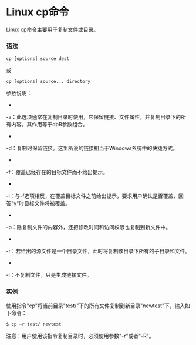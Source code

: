 # Linux cp命令

Linux cp命令主要用于复制文件或目录。

### 语法

    cp [options] source dest

或

    cp [options] source... directory

参数说明：

- 
-a：此选项通常在复制目录时使用，它保留链接、文件属性，并复制目录下的所有内容。其作用等于dpR参数组合。

- 
-d：复制时保留链接。这里所说的链接相当于Windows系统中的快捷方式。

- 
-f：覆盖已经存在的目标文件而不给出提示。

- 
-i：与-f选项相反，在覆盖目标文件之前给出提示，要求用户确认是否覆盖，回答"y"时目标文件将被覆盖。

- 
-p：除复制文件的内容外，还把修改时间和访问权限也复制到新文件中。

- 
-r：若给出的源文件是一个目录文件，此时将复制该目录下所有的子目录和文件。

- 
-l：不复制文件，只是生成链接文件。

### 实例

使用指令"cp"将当前目录"test/"下的所有文件复制到新目录"newtest"下，输入如下命令：

    $ cp –r test/ newtest          
    

注意：用户使用该指令复制目录时，必须使用参数"-r"或者"-R"。